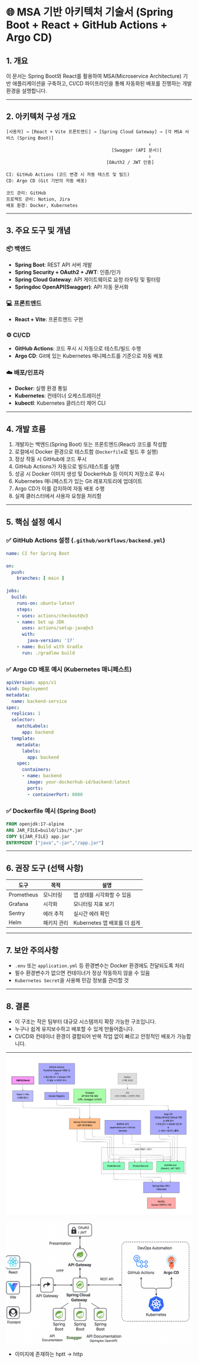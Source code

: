# 🌐 MSA 기반 아키텍처 기술서 (Spring Boot + React + GitHub Actions + Argo CD)

## 1. 개요

이 문서는 Spring Boot와 React를 활용하여 MSA(Microservice Architecture) 기반 애플리케이션을 구축하고, CI/CD 파이프라인을 통해 자동화된 배포를 진행하는 개발 환경을 설명합니다.

---

## 2. 아키텍처 구성 개요

```
[사용자] → [React + Vite 프론트엔드] → [Spring Cloud Gateway] → [각 MSA 서비스 (Spring Boot)]
                                                      ↓
                                        [Swagger (API 문서)]
                                                      ↓
                                      [OAuth2 / JWT 인증]

CI: GitHub Actions (코드 변경 시 자동 테스트 및 빌드)
CD: Argo CD (Git 기반의 자동 배포)

코드 관리: GitHub
프로젝트 관리: Notion, Jira
배포 환경: Docker, Kubernetes
```

---

## 3. 주요 도구 및 개념

### 📦 백엔드

* **Spring Boot**: REST API 서버 개발
* **Spring Security + OAuth2 + JWT**: 인증/인가
* **Spring Cloud Gateway**: API 게이트웨이로 요청 라우팅 및 필터링
* **Springdoc OpenAPI(Swagger)**: API 자동 문서화

### 💻 프론트엔드

* **React + Vite**: 프론트엔드 구현

### ⚙️ CI/CD

* **GitHub Actions**: 코드 푸시 시 자동으로 테스트/빌드 수행
* **Argo CD**: Git에 있는 Kubernetes 매니페스트를 기준으로 자동 배포

### ☁️ 배포/인프라

* **Docker**: 실행 환경 통일
* **Kubernetes**: 컨테이너 오케스트레이션
* **kubectl**: Kubernetes 클러스터 제어 CLI

---

## 4. 개발 흐름

1. 개발자는 백엔드(Spring Boot) 또는 프론트엔드(React) 코드를 작성함
2. 로컬에서 Docker 환경으로 테스트함 (`Dockerfile`로 빌드 후 실행)
3. 정상 작동 시 GitHub에 코드 푸시
4. GitHub Actions가 자동으로 빌드/테스트를 실행
5. 성공 시 Docker 이미지 생성 및 DockerHub 등 이미지 저장소로 푸시
6. Kubernetes 매니페스트가 있는 Git 레포지토리에 업데이트
7. Argo CD가 이를 감지하여 자동 배포 수행
8. 실제 클러스터에서 사용자 요청을 처리함

---

## 5. 핵심 설정 예시

### ✅ GitHub Actions 설정 (`.github/workflows/backend.yml`)

```yaml
name: CI for Spring Boot

on:
  push:
    branches: [ main ]

jobs:
  build:
    runs-on: ubuntu-latest
    steps:
    - uses: actions/checkout@v3
    - name: Set up JDK
      uses: actions/setup-java@v3
      with:
        java-version: '17'
    - name: Build with Gradle
      run: ./gradlew build
```

### ✅ Argo CD 배포 예시 (Kubernetes 매니페스트)

```yaml
apiVersion: apps/v1
kind: Deployment
metadata:
  name: backend-service
spec:
  replicas: 1
  selector:
    matchLabels:
      app: backend
  template:
    metadata:
      labels:
        app: backend
    spec:
      containers:
      - name: backend
        image: your-dockerhub-id/backend:latest
        ports:
        - containerPort: 8080
```

### ✅ Dockerfile 예시 (Spring Boot)

```dockerfile
FROM openjdk:17-alpine
ARG JAR_FILE=build/libs/*.jar
COPY ${JAR_FILE} app.jar
ENTRYPOINT ["java","-jar","/app.jar"]
```

---

## 6. 권장 도구 (선택 사항)

| 도구         | 목적     | 설명                    |
| ---------- | ------ | --------------------- |
| Prometheus | 모니터링   | 앱 상태를 시각화할 수 있음       |
| Grafana    | 시각화    | 모니터링 지표 보기            |
| Sentry     | 에러 추적  | 실시간 에러 확인             |
| Helm       | 패키지 관리 | Kubernetes 앱 배포를 더 쉽게 |

---

## 7. 보안 주의사항

* `.env` 또는 `application.yml` 등 환경변수는 Docker 환경에도 전달되도록 처리
* 필수 환경변수가 없으면 컨테이너가 정상 작동하지 않을 수 있음
* `Kubernetes Secret`을 사용해 민감 정보를 관리할 것

---

## 8. 결론

* 이 구조는 작은 팀부터 대규모 시스템까지 확장 가능한 구조입니다.
* 누구나 쉽게 유지보수하고 배포할 수 있게 만들어줍니다.
* CI/CD와 컨테이너 환경이 결합되어 반복 작업 없이 빠르고 안정적인 배포가 가능합니다.

---

![img_1.png](img_1.png)

![img.png](img.png)

* 이미지에 존재하는 hptt -> http